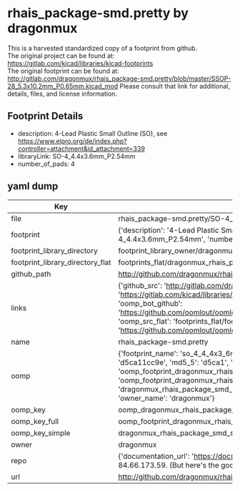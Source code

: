 # rhais_package-smd.pretty by dragonmux  
This is a harvested standardized copy of a footprint from github.  
The original project can be found at:  
https://gitlab.com/kicad/libraries/kicad-footprints  
The original footprint can be found at:
http://gitlab.com/dragonmux/rhais_package-smd.pretty/blob/master/SSOP-28_5.3x10.2mm_P0.65mm.kicad_mod
Please consult that link for additional, details, files, and license information.  
## Footprint Details
* description: 4-Lead Plastic Small Outline (SO), see https://www.elpro.org/de/index.php?controller=attachment&id_attachment=339  
* libraryLink: SO-4_4.4x3.6mm_P2.54mm  
* number_of_pads: 4  
## yaml dump  
| Key | Value |  
| --- | --- |  
| file | rhais_package-smd.pretty/SO-4_4.4x3.6mm_P2.54mm.kicad_mod |  
| footprint | {'description': '4-Lead Plastic Small Outline (SO), see https://www.elpro.org/de/index.php?controller=attachment&id_attachment=339', 'libraryLink': 'SO-4_4.4x3.6mm_P2.54mm', 'number_of_pads': 4} |  
| footprint_library_directory | footprint_library_owner/dragonmux_rhais_package-smd.pretty |  
| footprint_library_directory_flat | footprints_flat/dragonmux_rhais_package_smd_so_4_4_4x3_6mm_p2_54mm/working |  
| github_path | http://github.com/dragonmux/rhais_package-smd.pretty/blob/master/SO-4_4.4x3.6mm_P2.54mm.kicad_mod |  
| links | {'github_src': 'http://gitlab.com/dragonmux/rhais_package-smd.pretty/blob/master/SSOP-28_5.3x10.2mm_P0.65mm.kicad_mod', 'github_src_repo': 'https://gitlab.com/kicad/libraries/kicad-footprints', 'oomp_bot': 'footprints/dragonmux_rhais_package_smd_so_4_4_4x3_6mm_p2_54mm/working', 'oomp_bot_github': 'https://github.com/oomlout/oomlout_oomp_footprint_bot/tree/main/footprints/dragonmux_rhais_package_smd_so_4_4_4x3_6mm_p2_54mm/working', 'oomp_src_flat': 'footprints_flat/footprints_flat/dragonmux_rhais_package_smd_so_4_4_4x3_6mm_p2_54mm/working', 'oomp_src_flat_github': 'https://github.com/oomlout/oomlout_oomp_footprint_src/tree/main/footprints_flat/dragonmux_rhais_package_smd_so_4_4_4x3_6mm_p2_54mm/working'} |  
| name | rhais_package-smd.pretty |  
| oomp | {'footprint_name': 'so_4_4_4x3_6mm_p2_54mm', 'library_name': 'rhais_package_smd', 'md5': 'd5ca11cc9e05defcb94fcfe28e1e21a9', 'md5_10': 'd5ca11cc9e', 'md5_5': 'd5ca1', 'md5_6': 'd5ca11', 'oomp_key': 'oomp_dragonmux_rhais_package_smd_so_4_4_4x3_6mm_p2_54mm', 'oomp_key_extra': 'oomp_footprint_dragonmux_rhais_package_smd_so_4_4_4x3_6mm_p2_54mm', 'oomp_key_full': 'oomp_footprint_dragonmux_rhais_package_smd_so_4_4_4x3_6mm_p2_54mm_d5ca11', 'oomp_key_simple': 'dragonmux_rhais_package_smd_so_4_4_4x3_6mm_p2_54mm', 'original_filename': 'rhais_package-smd.pretty/SO-4_4.4x3.6mm_P2.54mm.kicad_mod', 'owner_name': 'dragonmux'} |  
| oomp_key | oomp_dragonmux_rhais_package_smd_so_4_4_4x3_6mm_p2_54mm |  
| oomp_key_full | oomp_footprint_dragonmux_rhais_package_smd_so_4_4_4x3_6mm_p2_54mm |  
| oomp_key_simple | dragonmux_rhais_package_smd_so_4_4_4x3_6mm_p2_54mm |  
| owner | dragonmux |  
| repo | {'documentation_url': 'https://docs.github.com/rest/overview/resources-in-the-rest-api#rate-limiting', 'message': "API rate limit exceeded for 84.66.173.59. (But here's the good news: Authenticated requests get a higher rate limit. Check out the documentation for more details.)"} |  
| url | http://github.com/dragonmux/rhais_package-smd.pretty |  

